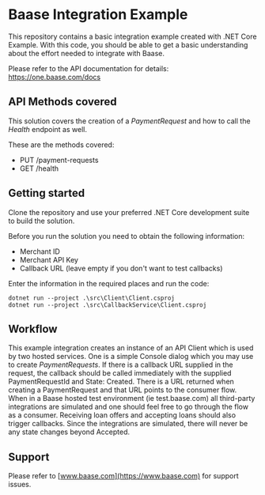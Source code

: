 # Baase Integration Example
This repository contains a basic integration example created with .NET Core Example. With this code, you should be able to get a basic understanding about the effort needed to integrate with Baase.

Please refer to the API documentation for details: https://one.baase.com/docs

## API Methods covered
This solution covers the creation of a *PaymentRequest* and how to call the *Health* endpoint as well.

These are the methods covered: 
- PUT /payment-requests
- GET /health

## Getting started
Clone the repository and use your preferred .NET Core development suite to build the solution.

Before you run the solution you need to obtain the following information: 
- Merchant ID
- Merchant API Key
- Callback URL (leave empty if you don't want to test callbacks)

Enter the information in the required places and run the code:

```
dotnet run --project .\src\Client\Client.csproj
dotnet run --project .\src\CallbackService\Client.csproj
```

## Workflow

This example integration creates an instance of an API Client which is used by two hosted services. One is a simple Console dialog which you may use to create *PaymentRequests*. If there is a callback URL supplied in the request, the callback should be called immediately with the supplied PaymentRequestId and State: Created. There is a URL returned when creating a PaymentRequest and that URL points to the consumer flow. When in a Baase hosted test environment (ie test.baase.com) all third-party integrations are simulated and one should feel free to go through the flow as a consumer. Receiving loan offers and accepting loans should also trigger callbacks. Since the integrations are simulated, there will never be any state changes beyond Accepted.

## Support

Please refer to [www.baase.com](https://www.baase.com) for support issues.